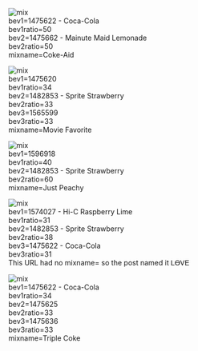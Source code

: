 ![mix](https://i.pinimg.com/564x/20/c8/42/20c84251808ce771e13ecac888b79b2d.jpg)
<br>bev1=1475622 - Coca-Cola
<br>bev1ratio=50
<br>bev2=1475662 - Mainute Maid Lemonade
<br>bev2ratio=50
<br>mixname=Coke-Aid

![mix](https://i.pinimg.com/564x/85/b0/ab/85b0ab30bc2893da4afbcc8feed161b2.jpg)
<br>bev1=1475620
<br>bev1ratio=34
<br>bev2=1482853 - Sprite Strawberry
<br>bev2ratio=33
<br>bev3=1565599
<br>bev3ratio=33
<br>mixname=Movie Favorite

![mix](https://i.pinimg.com/564x/bc/49/f7/bc49f75b53b4b459d197207177141e0a.jpg)
<br>bev1=1596918
<br>bev1ratio=40
<br>bev2=1482853 - Sprite Strawberry
<br>bev2ratio=60
<br>mixname=Just Peachy

![mix](https://i.pinimg.com/564x/62/80/ef/6280ef9ac6a1a59ed2b0f3f51dc24ccd.jpg)
<br>bev1=1574027 - Hi-C Raspberry Lime
<br>bev1ratio=31
<br>bev2=1482853 - Sprite Strawberry
<br>bev2ratio=38
<br>bev3=1475622 - Coca-Cola
<br>bev3ratio=31
<br>This URL had no mixname= so the post named it ᏞᎾᏙᎬ

![mix](https://i.pinimg.com/564x/c3/9a/30/c39a30456c08820723faae80578fbff6.jpg)
<br>bev1=1475622 - Coca-Cola
<br>bev1ratio=34
<br>bev2=1475625
<br>bev2ratio=33
<br>bev3=1475636
<br>bev3ratio=33
<br>mixname=Triple Coke
